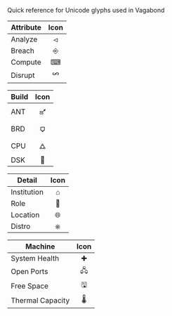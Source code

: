 Quick reference for Unicode glyphs used in Vagabond

| Attribute | Icon |
|-----------|:----:|
| Analyze   |  ⏿   |
| Breach    |  ⎆   |
| Compute   |  ⌨   |
| Disrupt   |  𐆅  |

| Build | Icon |
|-------|:----:|
| ANT   |  🜝  |
| BRD   |  🜷  |
| CPU   |  🜛  |
| DSK   |  🝿  |

| Detail      | Icon |
|-------------|:----:|
| Institution |  ⌂   |
| Role        |  🎩  |
| Location    |  🌐  |
| Distro      |  ⎈   |

| Machine          | Icon |
|------------------|:----:|
| System Health    |  ✚   |
| Open Ports       |  🖧  |
| Free Space       |  🖫  |
| Thermal Capacity |  🌡  |
